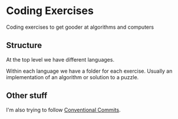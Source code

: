 # Coding Exercises

Coding exercises to get gooder at algorithms and computers

## Structure

At the top level we have different languages.

Within each language we have a folder for each exercise.
Usually an implementation of an algorithm or solution to a puzzle.

## Other stuff

I'm also trying to follow [Conventional Commits][conventional-commits].

[conventional-commits]: https://www.conventionalcommits.org/en/v1.0.0/#summary
